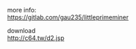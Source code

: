 more info:<br/>
https://gitlab.com/gau235/littleprimeminer<br/>

download<br/>
http://c64.tw/d2.jsp
